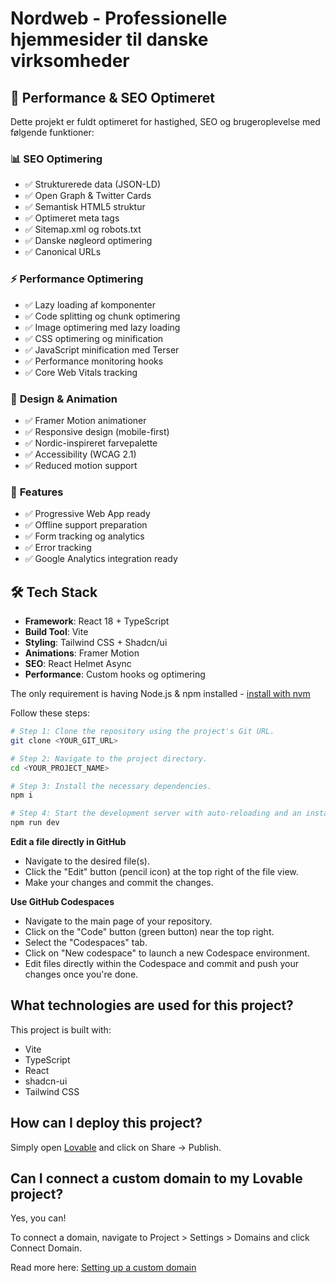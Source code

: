 # Nordweb - Professionelle hjemmesider til danske virksomheder

## 🚀 Performance & SEO Optimeret

Dette projekt er fuldt optimeret for hastighed, SEO og brugeroplevelse med følgende funktioner:

### 📊 **SEO Optimering**

- ✅ Strukturerede data (JSON-LD)
- ✅ Open Graph & Twitter Cards
- ✅ Semantisk HTML5 struktur
- ✅ Optimeret meta tags
- ✅ Sitemap.xml og robots.txt
- ✅ Danske nøgleord optimering
- ✅ Canonical URLs

### ⚡ **Performance Optimering**

- ✅ Lazy loading af komponenter
- ✅ Code splitting og chunk optimering
- ✅ Image optimering med lazy loading
- ✅ CSS optimering og minification
- ✅ JavaScript minification med Terser
- ✅ Performance monitoring hooks
- ✅ Core Web Vitals tracking

### 🎨 **Design & Animation**

- ✅ Framer Motion animationer
- ✅ Responsive design (mobile-first)
- ✅ Nordic-inspireret farvepalette
- ✅ Accessibility (WCAG 2.1)
- ✅ Reduced motion support

### 📱 **Features**

- ✅ Progressive Web App ready
- ✅ Offline support preparation
- ✅ Form tracking og analytics
- ✅ Error tracking
- ✅ Google Analytics integration ready

## 🛠️ Tech Stack

- **Framework**: React 18 + TypeScript
- **Build Tool**: Vite
- **Styling**: Tailwind CSS + Shadcn/ui
- **Animations**: Framer Motion
- **SEO**: React Helmet Async
- **Performance**: Custom hooks og optimering

The only requirement is having Node.js & npm installed - [install with nvm](https://github.com/nvm-sh/nvm#installing-and-updating)

Follow these steps:

```sh
# Step 1: Clone the repository using the project's Git URL.
git clone <YOUR_GIT_URL>

# Step 2: Navigate to the project directory.
cd <YOUR_PROJECT_NAME>

# Step 3: Install the necessary dependencies.
npm i

# Step 4: Start the development server with auto-reloading and an instant preview.
npm run dev
```

**Edit a file directly in GitHub**

- Navigate to the desired file(s).
- Click the "Edit" button (pencil icon) at the top right of the file view.
- Make your changes and commit the changes.

**Use GitHub Codespaces**

- Navigate to the main page of your repository.
- Click on the "Code" button (green button) near the top right.
- Select the "Codespaces" tab.
- Click on "New codespace" to launch a new Codespace environment.
- Edit files directly within the Codespace and commit and push your changes once you're done.

## What technologies are used for this project?

This project is built with:

- Vite
- TypeScript
- React
- shadcn-ui
- Tailwind CSS

## How can I deploy this project?

Simply open [Lovable](https://lovable.dev/projects/7ba684e3-f867-4597-8425-a7aa9251ca69) and click on Share -> Publish.

## Can I connect a custom domain to my Lovable project?

Yes, you can!

To connect a domain, navigate to Project > Settings > Domains and click Connect Domain.

Read more here: [Setting up a custom domain](https://docs.lovable.dev/tips-tricks/custom-domain#step-by-step-guide)
